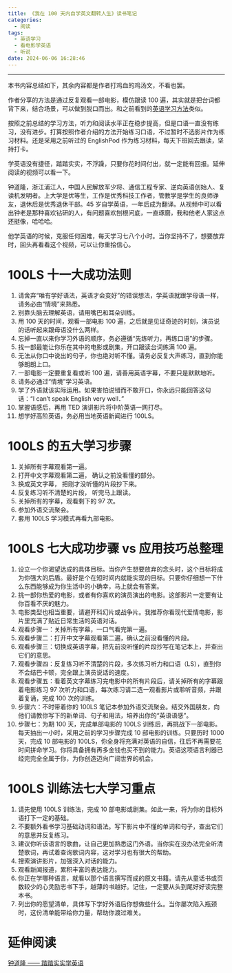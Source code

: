 ```yaml
---
title: 《我在 100 天内自学英文翻转人生》读书笔记
categories:
  - 阅读
tags:
  - 英语学习
  - 看电影学英语
  - 听说
date: 2024-06-06 16:28:46
---
```


---

本书内容总结如下，其余内容都是作者打鸡血的鸡汤文，不看也罢。

作者分享的方法是通过反复观看一部电影，模仿跟读 100 遍，其实就是把台词都背下来，结合场景，可以做到脱口而出。和之前看到的[英语学习方法](https://toypipi.github.io/2023/11/09/d6021f53d529/)类似。

按照之前总结的学习方法，听力和阅读水平正在稳步提高，但是口语一直没有练习，没有进步。打算按照作者介绍的方法开始练习口语，不过暂时不选影片作为练习材料。还是采用之前听过的 EnglishPod 作为练习材料，每天下班回去跟读，坚持打卡。

学英语没有捷径，踏踏实实，不浮躁，只要你花时间付出，就一定能有回报。延伸阅读的视频可以看一下。

钟道隆，浙江浦江人，中国人民解放军少将、通信工程专家、逆向英语创始人、复读机发明者。上大学是优等生，工作是优秀科技工作者，管教学是学生的良师诤友，退休后是优秀退休干部。45 岁自学英语，一年后成为翻译。从视频中可以看出钟老是那种喜欢钻研的人，有问题喜欢刨根问底，一直琢磨，我和他老人家这点还挺像，哈哈哈。

他学英语的时候，克服任何困难，每天学习七八个小时。当你坚持不了，想要放弃时，回头再看看这个视频，可以让你重拾信心。

<!-- more -->

# 100LS 十一大成功法则

1. 请舍弃“唯有学好语法，英语才会变好”的错误想法，学英语就跟学母语一样，请务必由“情境”来熟悉。
2. 别靠头脑去理解英语，请用嘴巴和耳朵训练。
3. 用 100 天的时间，观看一部电影 100 遍，之后就是见证奇迹的时刻，演员说的话听起来跟母语没什么两样。
4. 忘掉一直以来你学习外语的顺序，务必遵循“先练听力，再练口语”的步骤。
5. 找一部最能让你乐在其中的电影或剧集，开口跟读台词练满 100 遍。
6. 无法从你口中说出的句子，你也绝对听不懂。请务必反复大声练习，直到你能够朗朗上口。
7. 一部电影一定要重复看或听 100 遍，请善用英语字幕，不要只是默默地听。
8. 请务必通过“情境”学习英语。
9. 学了外语就该实际运用。如果害怕说错而不敢开口，你永远只能回答这句话：“I can’t speak English very well．”
10. 掌握语感后，再用 TED 演讲影片将中阶英语一网打尽。
11. 想学好高阶英语，务必用当地英语新闻进行 100LS。

# 100LS 的五大学习步骤

1. 关掉所有字幕观看第一遍。
2. 打开中文字幕观看第二遍， 确认之前没看懂的部分。
3. 换成英文字幕， 把刚才没听懂的片段抄下来。
4. 反复练习听不清楚的片段， 听完马上跟读。
5. 关掉所有的字幕，观看剩下的 97 次。
6. 参加外语交流聚会。
7. 套用 100LS 学习模式再看九部电影。

# 100LS 七大成功步骤 vs 应用技巧总整理

1. 设立一个你渴望达成的具体目标。当你产生想要放弃的念头时，这个目标将成为你强大的后盾。最好是个在短时间内就能实现的目标。只要你仔细想一下什么东西能够成为你生活中的小确幸，马上就会有答案。
2. 挑一部你热爱的电影，或者有你喜欢的演员演出的电影。这部影片一定要有让你百看不厌的魅力。
3. 电影类型也相当重要，请避开科幻片或战争片。我推荐你看现代爱情电影，影片里充满了贴近日常生活的英语对话。
4. 观看步骤一：关掉所有字幕，一口气看完第一遍。
5. 观看步骤二：打开中文字幕观看第二遍，确认之前没看懂的片段。
6. 观看步骤三：切换成英语字幕，把先前没听懂的片段抄写在笔记本上，并查出它们的意思。
7. 观看步骤四：反复练习听不清楚的片段，多次练习听力和口语（LS），直到你不会结巴卡顿，完全跟上演员说话的速度。
8. 观看步骤五：看着英文字幕练习完电影中的所有片段后，请关掉所有的字幕跟着电影练习 97 次听力和口语，每次练习请二选一观看影片或聆听音频，并跟着复诵，完成 100 次的训练。
9. 步骤六：不时带着你的 100LS 笔记本参加外语交流聚会。结交外国朋友，向他们请教你写下的新单词、句子和用法，培养出你的“英语语感”。
10. 步骤七：为期 100 天，完成单部电影的 100LS 训练后，再挑战下一部电影。每天抽出一小时，采用之前的学习步骤完成 10 部电影的训练。只要历时 1000 天，完成 10 部电影的 100LS，你全身将充满对英语的自信，往后不再需要花时间拼命学习。你将具备拥有再多金钱也买不到的能力。英语这项语言利器已经完完全全属于你，为你创造迈向广阔世界的机会。

# 100LS 训练法七大学习重点

1. 请先使用 100LS 训练法，完成 10 部电影或剧集。如此一来，将为你的目标外语打下一定的基础。
2. 不要额外看书学习基础动词和语法。写下影片中不懂的单词和句子，查出它们的意思并反复练习。
3. 建议你听该语言的歌曲，让自己更加熟悉这门外语。当你实在没办法完全听清楚歌词，再试着查询歌词内容，这对学习也有很大的帮助。
4. 搜索演讲影片，加强深入对话的能力。
5. 观看新闻报道，累积丰富的表达能力。
6. 你正在学哪种语言，就看以那个语言撰写而成的原文书籍。请先从童话书或页数较少的心灵励志书下手，越薄的书越好。记住，一定要从头到尾好好读完整本书。
7. 列出你的愿望清单，具体写下学好外语后你想做些什么。当你屡次陷入瓶颈时，这份清单能带给你力量，帮助你渡过难关。

# 延伸阅读

[钟道隆 —— 踏踏实实学英语](https://www.bilibili.com/video/BV1Sb411e7ck?p=1&vd_source=feaed3bcf7c26260dd3b1715d154fdbe)
